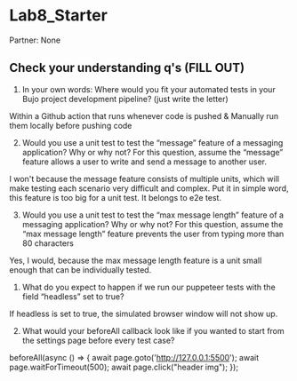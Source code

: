 # Lab8_Starter
Partner: None

## Check your understanding q's (FILL OUT)
1. In your own words: Where would you fit your automated tests in your Bujo project development pipeline? (just write the letter)

Within a Github action that runs whenever code is pushed & Manually run them locally before pushing code

2. Would you use a unit test to test the “message” feature of a messaging application? Why or why not? For this question, assume the “message” feature allows a user to write and send a message to another user.

I won't because the message feature consists of multiple units, which will make testing each scenario very difficult and complex. Put it in simple word, this feature is too big for a unit test. It belongs to e2e test. 

3. Would you use a unit test to test the “max message length” feature of a messaging application? Why or why not? For this question, assume the “max message length” feature prevents the user from typing more than 80 characters

Yes, I would, because the max message length feature is a unit small enough that can be individually tested.

1. What do you expect to happen if we run our puppeteer tests with the field “headless” set to true?

If headless is set to true, the simulated browser window will not show up.

2. What would your beforeAll callback look like if you wanted to start from the settings page before every test case?

beforeAll(async () => {
    await page.goto('http://127.0.0.1:5500');
    await page.waitForTimeout(500);
    await page.click("header img");
});

